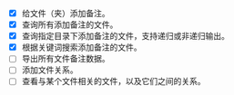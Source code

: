 - [x] 给文件（夹）添加备注。  
- [x] 查询所有添加备注的文件。
- [x] 查询指定目录下添加备注的文件，支持递归或非递归输出。
- [x] 根据关键词搜索添加备注的文件。
- [ ] 导出所有文件备注数据。
- [ ] 添加文件关系。
- [ ] 查看与某个文件相关的文件，以及它们之间的关系。